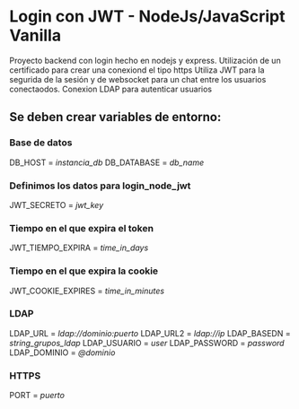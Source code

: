 # Login con JWT - NodeJs/JavaScript Vanilla

Proyecto backend con login hecho en nodejs y express.
Utilización de un certificado para crear una conexiond el tipo https
Utiliza JWT para la segurida de la sesión y de websocket para un chat entre los usuarios conectaodos.
Conexion LDAP para autenticar usuarios

## Se deben crear variables de entorno:
### Base de datos
DB_HOST = *instancia_db*
DB_DATABASE = *db_name*

### Definimos los datos para login_node_jwt
JWT_SECRETO = *jwt_key*

### Tiempo en el que expira el token
JWT_TIEMPO_EXPIRA = *time_in_days*

### Tiempo en el que expira la cookie
JWT_COOKIE_EXPIRES = *time_in_minutes*

### LDAP
LDAP_URL = *ldap://dominio:puerto*
LDAP_URL2 = *ldap://ip*
LDAP_BASEDN = *string_grupos_ldap*
LDAP_USUARIO = *user*
LDAP_PASSWORD = *password*
LDAP_DOMINIO = *@dominio*

### HTTPS
PORT = *puerto*
